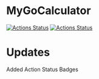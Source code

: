 # MyGoCalculator
[![Actions Status](https://github.com/gabrielleeyj/MyGoCalculator/workflows/workflow/badge.svg)](https://github.com/gabrielleeyj/MyGoCalculator/actions)
[![Actions Status](https://github.com/gabrielleeyj/MyGoCalculator/workflows/README%20Info%20Update/badge.svg)](https://github.com/gabrielleeyj/MyGoCalculator/actions)

# Updates

Added Action Status Badges
